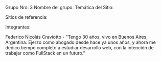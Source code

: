 Grupo Nro: 3
Nombre del grupo:
Temática del Sitio:

Sitios de referencia:

Integrantes:

Federico Nicolás Craviotto - "Tengo 30 años, vivo en Buenos Aires, Argentina. Ejerzo como abogado desde hace ya unos años, y ahora me dedico tiempo completo a estudiar desarrollo web, con la intención de trabajar como FullStack en un futuro."